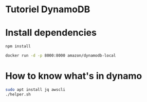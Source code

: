 # Tutoriel DynamoDB

# Install dependencies

```bash
npm install
```

```bash
docker run -d -p 8000:8000 amazon/dynamodb-local
```

# How to know what's in dynamo

```bash
sudo apt install jq awscli
./helper.sh
```
